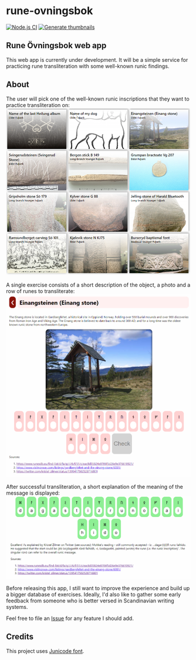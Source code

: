 # rune-ovningsbok

[![Node.js CI](https://github.com/tomaszgarbus/rune-ovningsbok/actions/workflows/node.js.yml/badge.svg)](https://github.com/tomaszgarbus/rune-ovningsbok/actions/workflows/node.js.yml)
[![Generate thumbnails](https://github.com/tomaszgarbus/rune-ovningsbok/actions/workflows/img-resize.yml/badge.svg)](https://github.com/tomaszgarbus/rune-ovningsbok/actions/workflows/img-resize.yml)

## Rune Övningsbok web app

This web app is currently under development. It will be a simple service for
practicing rune transliteration with some well-known runic findings.

## About
The user will pick one of the well-known runic inscriptions that they want to practice transliteration on:
![img](screenshots/list_view.png)

A single exercise consists of a short description of the object, a photo and a row of runes to transliterate:
![img](screenshots/einang.png)

After successful transliteration, a short explanation of the meaning of the message is displayed:
![img](screenshots/einang_solved.png)

Before releasing this app, I still want to improve the experience and build up a bigger database of exercises. Ideally, I'd also like to gather some early feedback from someone who is better versed in Scandinavian writing systems.

Feel free to file an [Issue](https://github.com/tomaszgarbus/rune-ovningsbok/issues) for any feature I should add.

## Credits

This project uses [Junicode font](https://junicode.sourceforge.io).